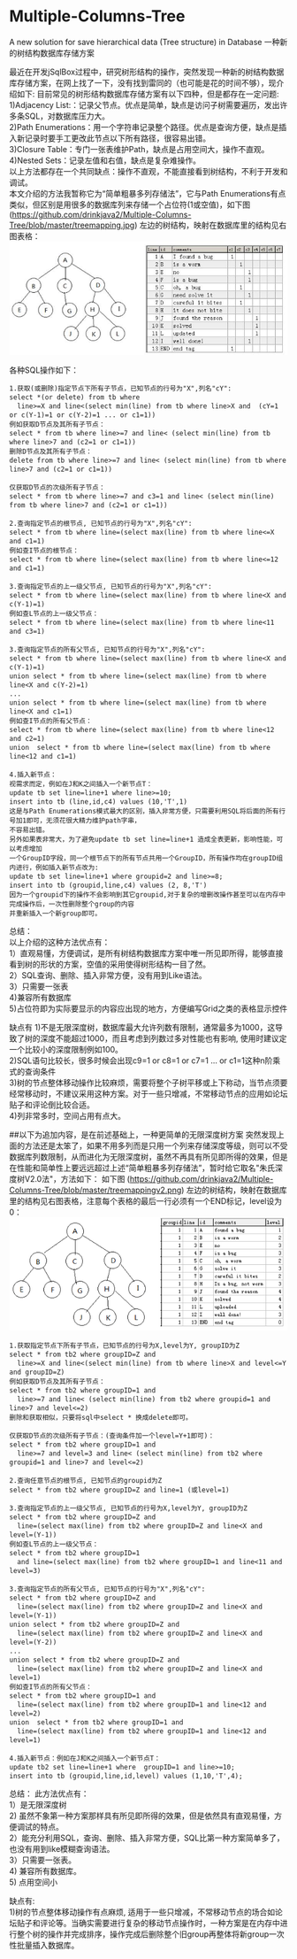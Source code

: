 # Multiple-Columns-Tree
A new solution for save hierarchical data (Tree structure) in Database
一种新的树结构数据库存储方案

最近在开发jSqlBox过程中，研究树形结构的操作，突然发现一种新的树结构数据库存储方案，在网上找了一下，没有找到雷同的（也可能是花的时间不够），现介绍如下:
目前常见的树形结构数据库存储方案有以下四种，但是都存在一定问题:  
1)Adjacency List:：记录父节点。优点是简单，缺点是访问子树需要遍历，发出许多条SQL，对数据库压力大。  
2)Path Enumerations：用一个字符串记录整个路径。优点是查询方便，缺点是插入新记录时要手工更改此节点以下所有路径，很容易出错。  
3)Closure Table：专门一张表维护Path，缺点是占用空间大，操作不直观。  
4)Nested Sets：记录左值和右值，缺点是复杂难操作。  
以上方法都存在一个共同缺点：操作不直观，不能直接看到树结构，不利于开发和调试。  
本文介绍的方法我暂称它为“简单粗暴多列存储法”，它与Path Enumerations有点类似，但区别是用很多的数据库列来存储一个占位符(1或空值)，如下图(https://github.com/drinkjava2/Multiple-Columns-Tree/blob/master/treemapping.jpg) 左边的树结构，映射在数据库里的结构见右图表格：  
![image](treemapping.jpg)

各种SQL操作如下：
```
1.获取(或删除)指定节点下所有子节点，已知节点的行号为"X",列名"cY":
select *(or delete) from tb where 
  line>=X and line<(select min(line) from tb where line>X and  (cY=1 or c(Y-1)=1 or c(Y-2)=1 ... or c1=1))
例如获取D节点及其所有子节点：
select * from tb where line>=7 and line< (select min(line) from tb where line>7 and (c2=1 or c1=1)) 
删除D节点及其所有子节点：
delete from tb where line>=7 and line< (select min(line) from tb where line>7 and (c2=1 or c1=1)) 

仅获取D节点的次级所有子节点：
select * from tb where line>=7 and c3=1 and line< (select min(line) from tb where line>7 and (c2=1 or c1=1)) 

2.查询指定节点的根节点, 已知节点的行号为"X",列名"cY":
select * from tb where line=(select max(line) from tb where line<=X and c1=1)
例如查I节点的根节点：
select * from tb where line=(select max(line) from tb where line<=12 and c1=1) 

3.查询指定节点的上一级父节点, 已知节点的行号为"X",列名"cY":
select * from tb where line=(select max(line) from tb where line<X and c(Y-1)=1)
例如查L节点的上一级父节点：
select * from tb where line=(select max(line) from tb where line<11 and c3=1) 

3.查询指定节点的所有父节点, 已知节点的行号为"X",列名"cY":
select * from tb where line=(select max(line) from tb where line<X and c(Y-1)=1)
union select * from tb where line=(select max(line) from tb where line<X and c(Y-2)=1)
...
union select * from tb where line=(select max(line) from tb where line<X and c1=1)
例如查I节点的所有父节点：
select * from tb where line=(select max(line) from tb where line<12 and c2=1)
union  select * from tb where line=(select max(line) from tb where line<12 and c1=1) 
 
4.插入新节点：
视需求而定，例如在J和K之间插入一个新节点T：
update tb set line=line+1 where line>=10;
insert into tb (line,id,c4) values (10,'T',1)
这是与Path Enumerations模式最大的区别，插入非常方便，只需要利用SQL将后面的所有行号加1即可，无须花很大精力维护path字串，  
不容易出错。
另外如果表非常大，为了避免update tb set line=line+1 造成全表更新，影响性能，可以考虑增加
一个GroupID字段，同一个根节点下的所有节点共用一个GroupID，所有操作均在groupID组内进行，例如插入新节点改为:
update tb set line=line+1 where groupid=2 and line>=8;
insert into tb (groupid,line,c4) values (2, 8,'T')
因为一个groupid下的操作不会影响到其它groupid,对于复杂的增删改操作甚至可以在内存中完成操作后，一次性删除整个group的内容  
并重新插入一个新group即可。
```

总结：  
以上介绍的这种方法优点有：  
1）直观易懂，方便调试，是所有树结构数据库方案中唯一所见即所得，能够直接看到树的形状的方案，空值的采用使得树形结构一目了然。  
2）SQL查询、删除、插入非常方便，没有用到Like语法。  
3）只需要一张表  
4)兼容所有数据库  
5)占位符即为实际要显示的内容应出现的地方，方便编写Grid之类的表格显示控件  

缺点有
1)不是无限深度树，数据库最大允许列数有限制，通常最多为1000，这导致了树的深度不能超过1000，而且考虑到列数过多对性能也有影响, 使用时建议定一个比较小的深度限制例如100。  
2)SQL语句比较长，很多时候会出现c9=1 or c8=1  or c7=1 ... or c1=1这种n阶乘式的查询条件  
3)树的节点整体移动操作比较麻烦，需要将整个子树平移或上下称动，当节点须要经常移动时，不建议采用这种方案。对于一些只增减，不常移动节点的应用如论坛贴子和评论倒比较合适。  
4)列非常多时，空间占用有点大。  

##以下为追加内容，是在前述基础上，一种更简单的无限深度树方案
突然发现上面的方法还是太笨了，如果不用多列而是只用一个列来存储深度等级，则可以不受数据库列数限制，从而进化为无限深度树，虽然不再具有所见即所得的效果，但是在性能和简单性上要远远超过上述“简单粗暴多列存储法”，暂时给它取名"朱氏深度树V2.0法"，方法如下：
如下图 (https://github.com/drinkjava2/Multiple-Columns-Tree/blob/master/treemappingv2.png) 左边的树结构，映射在数据库里的结构见右图表格，注意每个表格的最后一行必须有一个END标记，level设为0： 
![image](treemappingv2.png)
```
1.获取指定节点下所有子节点，已知节点的行号为X,level为Y, groupID为Z
select * from tb2 where groupID=Z and 
  line>=X and line<(select min(line) from tb where line>X and level<=Y and groupID=Z)
例如获取D节点及其所有子节点：
select * from tb2 where groupID=1 and 
  line>=7 and line< (select min(line) from tb2 where groupid=1 and line>7 and level<=2)
删除和获取相似，只要将sql中select * 换成delete即可。

仅获取D节点的次级所有子节点：(查询条件加一个level=Y+1即可)：
select * from tb2 where groupID=1 and 
  line>=7 and level=3 and line< (select min(line) from tb2 where groupid=1 and line>7 and level<=2) 

2.查询任意节点的根节点, 已知节点的groupid为Z
select * from tb2 where groupID=Z and line=1 (或level=1) 

3.查询指定节点的上一级父节点, 已知节点的行号为X,level为Y, groupID为Z
select * from tb2 where groupID=Z and 
  line=(select max(line) from tb2 where groupID=Z and line<X and level=(Y-1))
例如查L节点的上一级父节点：
select * from tb2 where groupID=1 
  and line=(select max(line) from tb2 where groupID=1 and line<11 and level=3) 

3.查询指定节点的所有父节点, 已知节点的行号为"X",列名"cY":
select * from tb2 where groupID=Z and 
  line=(select max(line) from tb2 where groupID=Z and line<X and level=(Y-1))
union select * from tb2 where groupID=Z and 
  line=(select max(line) from tb2 where groupID=Z and line<X and level=(Y-2))
...
union select * from tb2 where groupID=Z and 
  line=(select max(line) from tb2 where groupID=Z and line<X and level=1)
例如查I节点的所有父节点：
select * from tb2 where groupID=1 and 
  line=(select max(line) from tb2 where groupID=1 and line<12 and level=2)
union  select * from tb2 where groupID=1 and 
  line=(select max(line) from tb2 where groupID=1 and line<12 and level=1)

4.插入新节点：例如在J和K之间插入一个新节点T：
update tb2 set line=line+1 where  groupID=1 and line>=10;
insert into tb (groupid,line,id,level) values (1,10,'T',4);
```

总结：
此方法优点有：  
1）是无限深度树  
2) 虽然不象第一种方案那样具有所见即所得的效果，但是依然具有直观易懂，方便调试的特点。   
2）能充分利用SQL，查询、删除、插入非常方便，SQL比第一种方案简单多了，也没有用到like模糊查询语法。  
3）只需要一张表。  
4) 兼容所有数据库。   
5) 点用空间小  

缺点有:  
1)树的节点整体移动操作有点麻烦, 适用于一些只增减，不常移动节点的场合如论坛贴子和评论等。当确实需要进行复杂的移动节点操作时，一种方案是在内存中进行整个树的操作并完成排序，操作完成后删除整个旧group再整体将新group一次性批量插入数据库。
